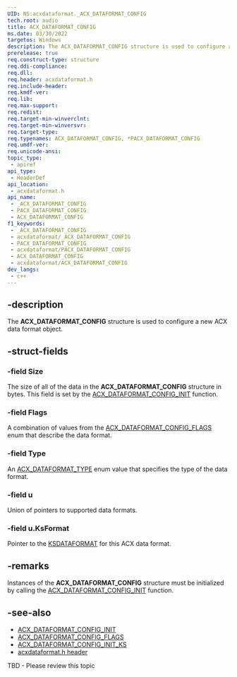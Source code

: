 ```yaml
---
UID: NS:acxdataformat._ACX_DATAFORMAT_CONFIG
tech.root: audio
title: ACX_DATAFORMAT_CONFIG
ms.date: 03/30/2022
targetos: Windows
description: The ACX_DATAFORMAT_CONFIG structure is used to configure a new ACX data format object.
prerelease: true
req.construct-type: structure
req.ddi-compliance: 
req.dll: 
req.header: acxdataformat.h
req.include-header: 
req.kmdf-ver: 
req.lib: 
req.max-support: 
req.redist: 
req.target-min-winverclnt: 
req.target-min-winversvr: 
req.target-type: 
req.typenames: ACX_DATAFORMAT_CONFIG, *PACX_DATAFORMAT_CONFIG
req.umdf-ver: 
req.unicode-ansi: 
topic_type:
 - apiref
api_type:
 - HeaderDef
api_location:
 - acxdataformat.h
api_name:
 - _ACX_DATAFORMAT_CONFIG
 - PACX_DATAFORMAT_CONFIG
 - ACX_DATAFORMAT_CONFIG
f1_keywords:
 - _ACX_DATAFORMAT_CONFIG
 - acxdataformat/_ACX_DATAFORMAT_CONFIG
 - PACX_DATAFORMAT_CONFIG
 - acxdataformat/PACX_DATAFORMAT_CONFIG
 - ACX_DATAFORMAT_CONFIG
 - acxdataformat/ACX_DATAFORMAT_CONFIG
dev_langs:
 - c++
---
```


## -description

The **ACX_DATAFORMAT_CONFIG** structure is used to configure a new ACX data format object.

## -struct-fields

### -field Size

The size of all of the data in the **ACX_DATAFORMAT_CONFIG** structure in bytes. This field is set by the [ACX_DATAFORMAT_CONFIG_INIT](nf-acxdataformat-acx_dataformat_config_init.md) function.

### -field Flags

A combination of values from the [ACX_DATAFORMAT_CONFIG_FLAGS](ne-acxdataformat-acx_dataformat_config_flags.md) enum that describe the data format.

### -field Type

An [ACX_DATAFORMAT_TYPE](ne-acxdataformat-acx_dataformat_type.md) enum value that specifies the type of the data format.

### -field u

Union of pointers to supported data formats.

### -field u.KsFormat

Pointer to the [KSDATAFORMAT](../ks/ns-ks-ksdataformat.md) for this ACX data format.

## -remarks

Instances of the **ACX_DATAFORMAT_CONFIG** structure must be initialized by calling the [ACX_DATAFORMAT_CONFIG_INIT](nf-acxdataformat-acx_dataformat_config_init.md) function.

## -see-also

- [ACX_DATAFORMAT_CONFIG_INIT](nf-acxdataformat-acx_dataformat_config_init.md)
- [ACX_DATAFORMAT_CONFIG_FLAGS](ne-acxdataformat-acx_dataformat_config_flags.md)
- [ACX_DATAFORMAT_CONFIG_INIT_KS](nf-acxdataformat-acx_dataformat_config_init_ks.md)
- [acxdataformat.h header](index.md)
 
TBD - Please review this topic
